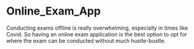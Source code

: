 # Online_Exam_App
Conducting exams offline is really overwhelming, especially in times like Covid. So having an online exam application is the best option to opt for where the exam can be conducted without much hustle-bustle.
